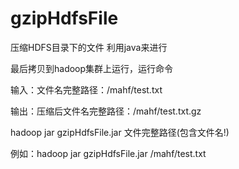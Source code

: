 # gzipHdfsFile

压缩HDFS目录下的文件
利用java来进行

最后拷贝到hadoop集群上运行，运行命令

输入：文件名完整路径：/mahf/test.txt

输出：压缩后文件名完整路径：/mahf/test.txt.gz

hadoop jar gzipHdfsFile.jar 文件完整路径(包含文件名!)

例如：hadoop jar gzipHdfsFile.jar /mahf/test.txt

